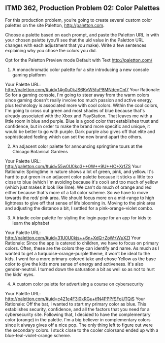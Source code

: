 ## ITMD 362, Production Problem 02: Color Palettes

For this production problem, you’re going to create several custom color palettes on the site
Paletton, http://paletton.com.

Choose a palette based on each prompt, and paste the Paletton URL in with your chosen palette
(you’ll see that the uid value in the Paletton URL changes with each adjustment that you make).
Write a few sentences explaining why you chose the colors you did.

Opt for the Paletton Preview mode Default with Text http://paletton.com/

1. A monochromatic color palette for a site introducing a new console gaming platform

Your Palette URL: http://paletton.com/#uid=14g0u0kJS6KvW5fuP8MNdeqCnl7
Your Rationale: So for a gaming console, I'm going to steer away from the warm colors since gaming doesn't really involve too much passion and active energy, plus technology is associated more with cool colors. Within the cool colors, I'm going to cross out green and most shades of blue because that's already associated with the Xbox and PlayStation. That leaves me with a little room in blue and purple. Blue is a good color that establishes trust and confidence, but in order to make the brand more specific and unique, it would be better to go with purple. Dark purple also gives off that elite and sophisticated feeling which can set the new brand apart the others.

2. An adjacent color palette for announcing springtime tours at the Chicago Botanical Gardens

Your Palette URL: http://paletton.com/#uid=55w0U0kg3++0W++9U++lC+XrfZS
Your Rationale: Springtime in nature shows a lot of green, pink, and yellow. It's hard to put green in an adjacent color palette because it sticks a little too close to blue (which I'm avoiding because it's cool) and too much of yellow (which just makes it look like lime). We can't do much of orange and red either because that's more of a fall color scheme. So we have to move towards the red/ pink area. We should focus more on a mid-range to high lightness to give off that sense of life blooming in. Moving to the pink area and adjusting the distance a bit, I settled for a pink-orange-violet combo.

3. A triadic color palette for styling the login page for an app for kids to learn the alphabet

Your Palette URL: http://paletton.com/#uid=31U0U0kjs++6n+XdQ+ZoW+WuXZI
Your Rationale: Since the app is catered to children, we have to focus on primary colors. Often, these are the colors they can identify and name. As much as I wanted to get a turquoise-orange-purple theme, it won't be ideal to the kids. I went for a more primary-colored take and chose Yellow as the base color to give the kids more sense of energy and activeness. It's also gender-neutral. I turned down the saturation a bit as well so as not to hurt the kids' eyes.

4. A custom color palette for advertising a course on cybersecurity

Your Palette URL: http://paletton.com/#uid=c421e4F3i0kRGu+tfN4PPPfSFoUTQiS
Your Rationale: Off the bat, I wanted to start my primary color as blue. This establishes security, confidence, and all the factors that you need for a cybersecurity site. Following that, I decided to have the complementary color (orange) in the palette. I'm a big believer in complementary colors since it always gives off a nice pop. The only thing left to figure out were the secondary colors. I stuck close to the cooler colorsand ended up with a blue-teal-violet-orange scheme.
